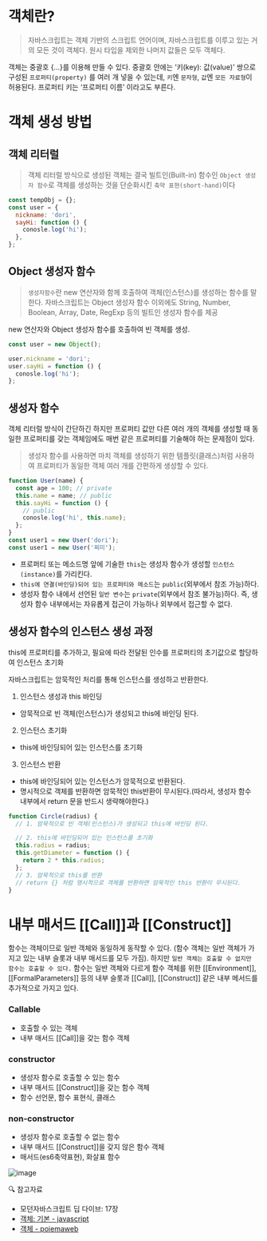 # 객체란?

> 자바스크립트는 객체 기반의 스크립트 언어이며, 자바스크립트를 이루고 있는 거의 모든 것이 객체다. 원시 타입을 제외한 나머지 값들은 모두 객체다.

객체는 중괄호 {…}를 이용해 만들 수 있다. 중괄호 안에는 ‘키(key): 값(value)’ 쌍으로 구성된 `프로퍼티(property)` 를 여러 개 넣을 수 있는데, `키`엔 `문자형`, `값`엔 `모든 자료형`이 허용된다. 프로퍼티 키는 ‘프로퍼티 이름’ 이라고도 부른다.

# 객체 생성 방법

## 객체 리터럴

> 객체 리터럴 방식으로 생성된 객체는 결국 빌트인(Built-in) 함수인 `Object 생성자 함수`로 객체를 생성하는 것을 단순화시킨 `축약 표현(short-hand)`이다

```js
const tempObj = {};
const user = {
  nickname: 'dori',
  sayHi: function () {
    conosle.log('hi');
  },
};
```

## Object 생성자 함수

> `생성자함수`란 new 연산자와 함께 호출하여 객체(인스턴스)를 생성하는 함수를 말한다. 자바스크립트는 Object 생성자 함수 이외에도 String, Number, Boolean, Array, Date, RegExp 등의 빌트인 생성자 함수를 제공

new 연산자와 Object 생성자 함수를 호출하여 빈 객체를 생성.

```js
const user = new Object();

user.nickname = 'dori';
user.sayHi = function () {
  conosle.log('hi');
};
```

## 생성자 함수

객체 리터럴 방식이 간단하긴 하지만 프로퍼티 값만 다른 여러 개의 객체를 생성할 때 동일한 프로퍼티를 갖는 객체임에도 매번 같은 프로퍼티를 기술해야 하는 문제점이 있다.

> 생성자 함수를 사용하면 마치 객체를 생성하기 위한 템플릿(클래스)처럼 사용하여 프로퍼티가 동일한 객체 여러 개를 간편하게 생성할 수 있다.

```js
function User(name) {
  const age = 100; // private
  this.name = name; // public
  this.sayHi = function () {
    // public
    conosle.log('hi', this.name);
  };
}
const user1 = new User('dori');
const user1 = new User('찌미');
```

- 프로퍼티 또는 메소드명 앞에 기술한 `this`는 생성자 함수가 생성할 `인스턴스(instance)`를 가리킨다.
- `this에 연결(바인딩)되어 있는 프로퍼티와 메소드`는 `public`(외부에서 참조 가능)하다.
- 생성자 함수 내에서 선언된 `일반 변수`는 `private`(외부에서 참조 불가능)하다. 즉, 생성자 함수 내부에서는 자유롭게 접근이 가능하나 외부에서 접근할 수 없다.

## 생성자 함수의 인스턴스 생성 과정

this에 프로퍼티를 추가하고, 필요에 따라 전달된 인수를 프로퍼티의 초기값으로 할당하여 인스턴스 초기화

자바스크립트는 암묵적인 처리를 통해 인스턴스를 생성하고 반환한다.

1. 인스턴스 생성과 this 바인딩

- 암묵적으로 빈 객체(인스턴스)가 생성되고 this에 바인딩 된다.

2. 인스턴스 초기화

- this에 바인딩되어 있는 인스턴스를 초기화

3. 인스턴스 반환

- this에 바인딩되어 있는 인스턴스가 암묵적으로 반환된다.
- 명시적으로 객체를 반환하면 암묵적인 this반환이 무시된다.(따라서, 생성자 함수 내부에서 return 문을 반드시 생략해야한다.)

```js
function Circle(radius) {
  // 1. 암묵적으로 빈 객체(인스턴스)가 생성되고 this에 바인딩 된다.

  // 2. this에 바인딩되어 있는 인스턴스를 초기화
  this.radius = radius;
  this.getDiameter = function () {
    return 2 * this.radius;
  };
  // 3. 암묵적으로 this를 반환
  // return {} 처럼 명시적으로 객체를 반환하면 암묵적인 this 반환이 무시된다.
}
```

# 내부 매서드 [[Call]]과 [[Construct]]

함수는 객체이므로 일반 객체와 동일하게 동작할 수 있다. (함수 객체는 일반 객체가 가지고 있는 내부 슬롯과 내부 매서드를 모두 가짐). 하지만 `일반 객체는 호출할 수 없지만 함수는 호출할 수 있다.` 함수는 일반 객체와 다르게 함수 객체를 위한 [[Environment]], [[FormalParameters]] 등의 내부 슬롯과 [[Call]], [[Construct]] 같은 내부 메서드를 추가적으로 가지고 있다.

### Callable

- 호출할 수 있는 객체
- 내부 매서드 [[Call]]을 갖는 함수 객체

### constructor

- 생성자 함수로 호출할 수 있는 함수
- 내부 매서드 [[Construct]]을 갖는 함수 객체
- 함수 선언문, 함수 표현식, 클래스

### non-constructor

- 생성자 함수로 호출할 수 없는 함수
- 내부 매서드 [[Construct]]을 갖지 않은 함수 객체
- 매서드(es6축약표현), 화살표 함수

![image](https://user-images.githubusercontent.com/71386219/158087967-f7400a1f-6017-4b59-91e2-a35e3a4d2e49.png)

🔍 참고자료

- 모던자바스크립트 딥 다이브: 17장
- [객체: 기본 - javascript](https://ko.javascript.info/object-basics)
- [객체 - poiemaweb](https://poiemaweb.com/js-object)
